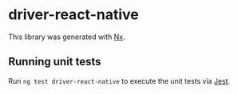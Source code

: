 # driver-react-native

This library was generated with [Nx](https://nx.dev).

## Running unit tests

Run `ng test driver-react-native` to execute the unit tests via [Jest](https://jestjs.io).
